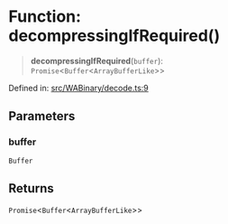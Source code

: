 # Function: decompressingIfRequired()

> **decompressingIfRequired**(`buffer`): `Promise`\<`Buffer`\<`ArrayBufferLike`\>\>

Defined in: [src/WABinary/decode.ts:9](https://github.com/Fokusdotid/Baileys/blob/a954da2ee3c892812cf9528a5a214092693c872f/src/WABinary/decode.ts#L9)

## Parameters

### buffer

`Buffer`

## Returns

`Promise`\<`Buffer`\<`ArrayBufferLike`\>\>
